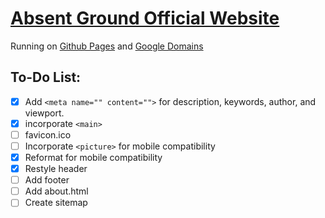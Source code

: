# [Absent Ground Official Website](https://www.absentground.com)
Running on [Github Pages](https://pages.github.com) and [Google Domains](https://domains.google.com)
## To-Do List:
- [x] Add `<meta name="" content="">` for description, keywords, author, and viewport.
- [x] incorporate `<main>`
- [ ] favicon.ico
- [ ] Incorporate `<picture>` for mobile compatibility
- [x] Reformat for mobile compatibility
- [x] Restyle header
- [ ] Add footer
- [ ] Add about.html
- [ ] Create sitemap
